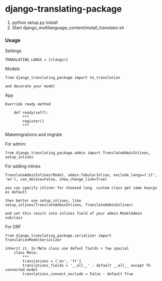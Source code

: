 django-translating-package
==========================


1) python setup.py install
2) Start django_multilanguage_content/install_translator.sh

### Usage

Settings

    TRANSLATING_LANGS = [<langs>]

Models

    from django_translating_package import to_translation

    and decorate your model

App

    Override ready method

        def ready(self):
            ***
            register()
            ***

Makemigrations and migrate

For admin:
    
    from django_translating_package.admin import TranslateAdminInlines, setup_inlines

For adding inlines

    TranslateAdminInlines(Model, admin.TabularInline, exclude_langs=('it', 'en'), can_delete=False, show_change_link=True)

    you can specify inliner for choosed lang. custom class get same kwargs as default

    then better use setup_inlines, like setup_inlines(TranslateAdminInlines, TranslateAdminInlines)

    and set this result into inlines field of your admin.ModelAdmin subclass

For DRF

    from django_translating_package.serializer import TranslationModelSerializer

    inherit it. In Meta class use defaul fields + few special 
        class Meta:
            ***
            translations = ['en', 'fr']
            translations_fields = '__all__' - default __all__ except fk connected model
            translations_connect_exclude = False - default True


